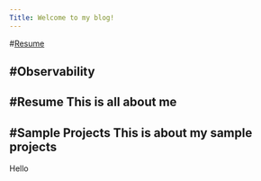 ```yaml
---
Title: Welcome to my blog!
---
```

#[Resume](./Topics/2025-07-02-Resume.md) 

#Observability
---
#Resume This is all about me
----
#Sample Projects This is about my sample projects
-----
Hello
